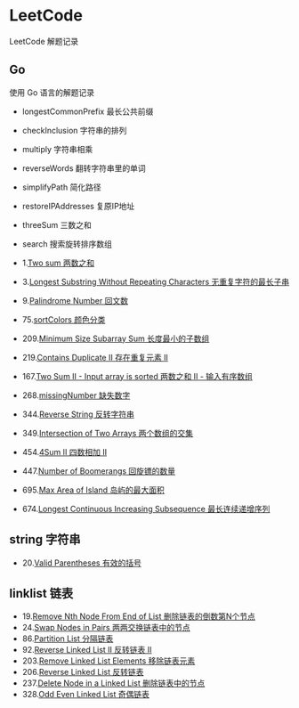 # LeetCode
LeetCode 解题记录

## Go
使用 Go 语言的解题记录

- longestCommonPrefix 最长公共前缀
- checkInclusion 字符串的排列
- multiply 字符串相乘
- reverseWords 翻转字符串里的单词
- simplifyPath 简化路径
- restoreIPAddresses 复原IP地址
- threeSum 三数之和
- search 搜索旋转排序数组

- 1.[Two sum 两数之和](./Go/1_twoSum.go)
- 3.[Longest Substring Without Repeating Characters 无重复字符的最长子串](./Go/3_lengthOfLongestSubstring.go)
- 9.[Palindrome Number 回文数](./Go/9_isPalindrome.go)
- 75.[sortColors 颜色分类](./Go/75_sortColors.go)
- 209.[Minimum Size Subarray Sum 长度最小的子数组](./Go/209_minSubArrayLen.go)
- 219.[Contains Duplicate II 存在重复元素 II](./Go/219_containsNearbyDuplicateII.go)
- 167.[Two Sum II - Input array is sorted 两数之和 II - 输入有序数组](./Go/167_twoSum2.go)
- 268.[missingNumber 缺失数字](./Go/268_missingNumber.go)
- 344.[Reverse String 反转字符串](./Go/344_reverseString.go)
- 349.[Intersection of Two Arrays 两个数组的交集](./Go/349_intersection.go)
- 454.[4Sum II 四数相加 II](./Go/454_4SumII.go)
- 447.[Number of Boomerangs 回旋镖的数量](./Go/447_numberOfBoomerangs.go)
- 695.[Max Area of Island 岛屿的最大面积](./Go/695_maxAreaOfIsland.go)
- 674.[Longest Continuous Increasing Subsequence 最长连续递增序列](./Go/674_findLengthOfLCIS.go)

## string 字符串
- 20.[Valid Parentheses 有效的括号](string/20_valid_parentheses.go)

## linklist 链表
- 19.[Remove Nth Node From End of List 删除链表的倒数第N个节点](linklist/19_remove_nth_from_end_test.go)
- 24.[Swap Nodes in Pairs 两两交换链表中的节点](./linklist/24_swap_pairs.go)
- 86.[Partition List 分隔链表](linklist/86_partition_list.go)
- 92.[Reverse Linked List II 反转链表 II](linklist/92_reverse_between.go)
- 203.[Remove Linked List Elements 移除链表元素](./linklist/203_remove_elements.go)
- 206.[Reverse Linked List 反转链表](linklist/206_reverse_linked_list.go)
- 237.[Delete Node in a Linked List 删除链表中的节点](linklist/237_delete_node_in_a_inked_list.go)
- 328.[Odd Even Linked List 奇偶链表](linklist/328_odd_even_linked_list.go)
